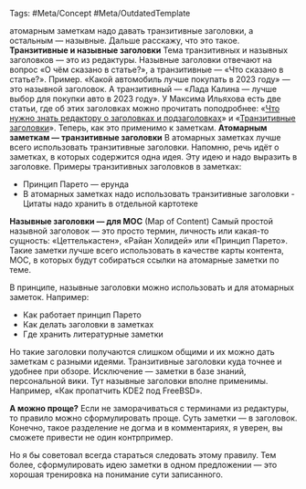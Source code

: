 Tags: #Meta/Concept #Meta/OutdatedTemplate 

атомарным заметкам надо давать транзитивные заголовки, а остальным — назывные. Дальше расскажу, что это такое.
**Транзитивные и назывные заголовки**
Тема транзитивных и назывных заголовков — это из редактуры. Назывные заголовки отвечают на вопрос «О чём сказано в статье?», а транзитивные — «Что сказано в статье?».
Пример. «Какой автомобиль лучше покупать в 2023 году» — это назывной заголовок. А транзитивный — «Лада Калина — лучше выбор для покупки авто в 2023 году».
У Максима Ильяхова есть две статьи, где об этих заголовках можно прочитать поподробнее: «[Что нужно знать редактору о заголовках и подзаголовках](https://bureau.ru/bb/soviet/20150201/)» и «[Транзитивные заголовки](http://maximilyahov.ru/blog/2012/01/15/1/)».
Теперь, как это применимо к заметкам.
**Атомарным заметкам — транзитивные заголовки**
В атомарных заметках лучше всего использовать транзитивные заголовки. Напомню, речь идёт о заметках, в которых содержится одна идея. Эту идею и надо выразить в заголовке.
Примеры транзитивных заголовков в заметках:
- Принцип Парето — ерунда
- В атомарных заметках надо использовать транзитивные заголовки
-  Цитаты надо хранить в отдельной картотеке

**Назывные заголовки — для MOC** (Map of Content)
Самый простой назывной заголовок — это просто термин, личность или какая-то сущность: «Цеттелькастен», «Райан Холидей» или «Принцип Парето».
Такие заметки лучше всего использовать в качестве карты контента, MOC, в которых будут собираться ссылки на атомарные заметки по теме.

В принципе, назывные заголовки можно использовать и для атомарных заметок. Например:
- Как работает принцип Парето
- Как делать заголовки в заметках
- Где хранить литературные заметки

Но такие заголовки получаются слишком общими и их можно дать заметкам с разными идеями. Транзитивные заголовки куда точнее и удобнее при обзоре.
Исключение — заметки в базе знаний, персональной вики. Тут назывные заголовки вполне применимы. Например, «Как пропатчить KDE2 под FreeBSD».

**А можно проще?**
Если не заморачиваться с терминами из редактуры, то правило можно сформулировать проще.
Суть заметки — в заголовок.
Конечно, такое разделение не догма и в комментариях, я уверен, вы сможете привести не один контрпример.

Но я бы советовал всегда стараться следовать этому правилу. Тем более, сформулировать идею заметки в одном предложении — это хорошая тренировка на понимание сути записанного.